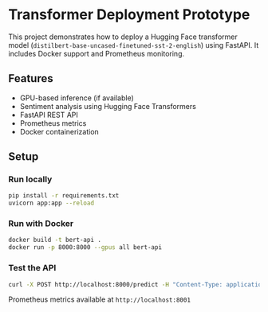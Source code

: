# Transformer Deployment Prototype

This project demonstrates how to deploy a Hugging Face transformer model (`distilbert-base-uncased-finetuned-sst-2-english`) using FastAPI. It includes Docker support and Prometheus monitoring.

## Features

- GPU-based inference (if available)
- Sentiment analysis using Hugging Face Transformers
- FastAPI REST API
- Prometheus metrics
- Docker containerization

## Setup

### Run locally

```bash
pip install -r requirements.txt
uvicorn app:app --reload
```

### Run with Docker

```bash
docker build -t bert-api .
docker run -p 8000:8000 --gpus all bert-api
```

### Test the API

```bash
curl -X POST http://localhost:8000/predict -H "Content-Type: application/json" -d '{"text": "I love this!"}'
```

Prometheus metrics available at `http://localhost:8001`

